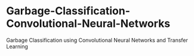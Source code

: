 # Garbage-Classification-Convolutional-Neural-Networks
Garbage Classification using Convolutional Neural Networks and Transfer Learning
